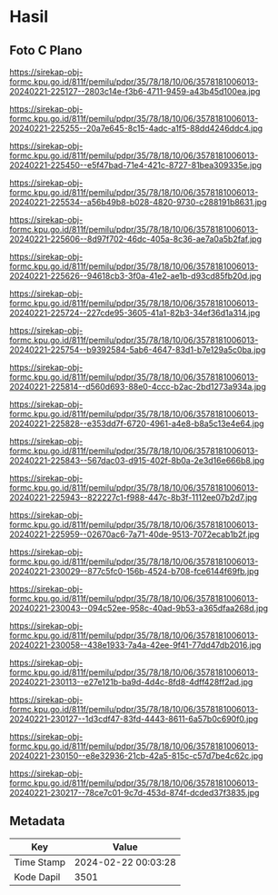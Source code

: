 # Hasil

## Foto C Plano

https://sirekap-obj-formc.kpu.go.id/811f/pemilu/pdpr/35/78/18/10/06/3578181006013-20240221-225127--2803c14e-f3b6-4711-9459-a43b45d100ea.jpg

https://sirekap-obj-formc.kpu.go.id/811f/pemilu/pdpr/35/78/18/10/06/3578181006013-20240221-225255--20a7e645-8c15-4adc-a1f5-88dd4246ddc4.jpg

https://sirekap-obj-formc.kpu.go.id/811f/pemilu/pdpr/35/78/18/10/06/3578181006013-20240221-225450--e5f47bad-71e4-421c-8727-81bea309335e.jpg

https://sirekap-obj-formc.kpu.go.id/811f/pemilu/pdpr/35/78/18/10/06/3578181006013-20240221-225534--a56b49b8-b028-4820-9730-c288191b8631.jpg

https://sirekap-obj-formc.kpu.go.id/811f/pemilu/pdpr/35/78/18/10/06/3578181006013-20240221-225606--8d97f702-46dc-405a-8c36-ae7a0a5b2faf.jpg

https://sirekap-obj-formc.kpu.go.id/811f/pemilu/pdpr/35/78/18/10/06/3578181006013-20240221-225626--94618cb3-3f0a-41e2-ae1b-d93cd85fb20d.jpg

https://sirekap-obj-formc.kpu.go.id/811f/pemilu/pdpr/35/78/18/10/06/3578181006013-20240221-225724--227cde95-3605-41a1-82b3-34ef36d1a314.jpg

https://sirekap-obj-formc.kpu.go.id/811f/pemilu/pdpr/35/78/18/10/06/3578181006013-20240221-225754--b9392584-5ab6-4647-83d1-b7e129a5c0ba.jpg

https://sirekap-obj-formc.kpu.go.id/811f/pemilu/pdpr/35/78/18/10/06/3578181006013-20240221-225814--d560d693-88e0-4ccc-b2ac-2bd1273a934a.jpg

https://sirekap-obj-formc.kpu.go.id/811f/pemilu/pdpr/35/78/18/10/06/3578181006013-20240221-225828--e353dd7f-6720-4961-a4e8-b8a5c13e4e64.jpg

https://sirekap-obj-formc.kpu.go.id/811f/pemilu/pdpr/35/78/18/10/06/3578181006013-20240221-225843--567dac03-d915-402f-8b0a-2e3d16e666b8.jpg

https://sirekap-obj-formc.kpu.go.id/811f/pemilu/pdpr/35/78/18/10/06/3578181006013-20240221-225943--822227c1-f988-447c-8b3f-1112ee07b2d7.jpg

https://sirekap-obj-formc.kpu.go.id/811f/pemilu/pdpr/35/78/18/10/06/3578181006013-20240221-225959--02670ac6-7a71-40de-9513-7072ecab1b2f.jpg

https://sirekap-obj-formc.kpu.go.id/811f/pemilu/pdpr/35/78/18/10/06/3578181006013-20240221-230029--877c5fc0-156b-4524-b708-fce6144f69fb.jpg

https://sirekap-obj-formc.kpu.go.id/811f/pemilu/pdpr/35/78/18/10/06/3578181006013-20240221-230043--094c52ee-958c-40ad-9b53-a365dfaa268d.jpg

https://sirekap-obj-formc.kpu.go.id/811f/pemilu/pdpr/35/78/18/10/06/3578181006013-20240221-230058--438e1933-7a4a-42ee-9f41-77dd47db2016.jpg

https://sirekap-obj-formc.kpu.go.id/811f/pemilu/pdpr/35/78/18/10/06/3578181006013-20240221-230113--e27e121b-ba9d-4d4c-8fd8-4dff428ff2ad.jpg

https://sirekap-obj-formc.kpu.go.id/811f/pemilu/pdpr/35/78/18/10/06/3578181006013-20240221-230127--1d3cdf47-83fd-4443-8611-6a57b0c690f0.jpg

https://sirekap-obj-formc.kpu.go.id/811f/pemilu/pdpr/35/78/18/10/06/3578181006013-20240221-230150--e8e32936-21cb-42a5-815c-c57d7be4c62c.jpg

https://sirekap-obj-formc.kpu.go.id/811f/pemilu/pdpr/35/78/18/10/06/3578181006013-20240221-230217--78ce7c01-9c7d-453d-874f-dcded37f3835.jpg


## Metadata

| Key        | Value               |
| ---------- | ------------------- |
| Time Stamp | 2024-02-22 00:03:28 |
| Kode Dapil | 3501                |



